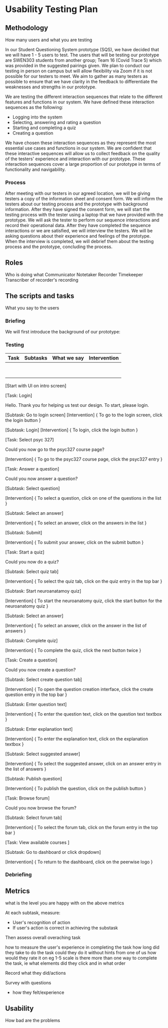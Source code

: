 # Usability Testing Plan

## Methodology
How many users and what you are testing

In our Student Questioning System prototype (SQS), we have decided that we will have 1 - 5 users to test. The users that will be testing our prototype are SWEN303 students from another group; Team 16 (Covid Trace 5) which was provided in the suggested pairings given. We plan to conduct our testing in person on campus but will allow flexibility via Zoom if it is not possible for our testers to meet. We aim to gather as many testers as possible to ensure that we have clarity in the feedback to differentiate the weaknesses and strengths in our prototype.   

We are testing the different interaction sequences that relate to the different features and functions in our system. We have defined these interaction sequences as the following:

- Logging into the system
- Selecting, answering and rating a question
- Starting and completing a quiz
- Creating a question

We have chosen these interaction sequences as they represent the most essential use cases and functions in our system. We are confident that these interactive sequences will allow us to collect feedback on the quality of the testers' experience and interaction with our prototype. These interaction sequences cover a large proportion of our prototype in terms of functionality and navigability.

### Process
After meeting with our testers in our agreed location, we will be giving testers a copy of the information sheet and consent form. We will inform the testers about our testing process and the prototype with background information. After they have signed the consent form, we will start the testing process with the tester using a laptop that we have provided with the prototype. We will ask the tester to perform our sequence interactions and record their operational data. After they have completed the sequence interactions or we are satisfied, we will interview the testers. We will be asking questions about their experience and feelings of the prototype. When the interview is completed, we will debrief them about the testing process and the prototype, concluding the process.

## Roles
Who is doing what
Communicator
Notetaker
Recorder
Timekeeper
Transcriber of recorder's recording

## The scripts and tasks
What you say to the users

### Briefing

We will first introduce the background of our prototype:


### Testing

| Task | Subtasks | What we say | Intervention |
|:-----|:---------|:------------|:-------------|
|      |          |             |              |
|      |          |             |              |
|      |          |             |              |
|      |          |             |              |
|      |          |             |              |
|      |          |             |              |
|      |          |             |              |
|      |          |             |              |

[Start with UI on intro screen]

[Task: Login]

Hello. Thank you for helping us test our design. To start, please login.

[Subtask: Go to login screen]
[Intervention] { To go to the login screen, click the login button <Point to login button> }

[Subtask: Login]
[Intervention] { To login, click the login button <Point to login button> }

[Task: Select psyc 327]

Could you now go to the psyc327 course page?

[Intervention] { To go to the psyc327 course page, click the psyc327 entry <Point to entry> }

[Task: Answer a question]

Could you now answer a question?

[Subtask: Select question]

[Intervention] { To select a question, click on one of the questions in the list <Point to a question> }

[Subtask: Select an answer]

[Intervention] { To select an answer, click on the answers in the list <Point to an answer> }

[Subtask: Submit]

[Intervention] { To submit your answer, click on the submit button <Point to submit button> }

[Task: Start a quiz]

Could you now do a quiz?

[Subtask: Select quiz tab]

[Intervention] { To select the quiz tab, click on the quiz entry in the top bar <Point to quiz entry> }

[Subtask: Start neuroanatamoy quiz]

[Intervention] { To start the neuroanatomy quiz, click the start button for the neuroanatomy quiz <Point to start button> }

[Subtask: Select an answer]

[Intervention] { To select an answer, click on the answer in the list of answers <Point to an entry> }

[Subtask: Complete quiz]
 
[Intervention] { To complete the quiz, click the next button twice <Point to next button> }

[Task: Create a question]

Could you now create a question?

[Subtask: Select create question tab] 

[Intervention] { To open the question creation interface, click the create question entry in the top bar <Point to entry> }

[Subtask: Enter question text]

[Intervention] { To enter the question text, click on the question text textbox <Point to textbox> }

[Subtask:  Enter explanation text]

[Intervention] { To enter the explanation text, click on the explanation textbox <Point to textbox> }

[Subtask: Select suggested answer]

[Intervention] { To select the suggested answer, click on an answer entry in the list of answers <Point to entry> }

[Subtask: Publish question]

[Intervention] { To publish the question, click on the publish button <Point to publish button> }

[Task: Browse forum]

Could you now browse the forum?

[Subtask: Select forum tab]

[Intervention] { To select the forum tab, click on the forum entry in the top bar <Point to forum entry> }

[Task: View available courses ]

[Subtask: Go to dashboard or click dropdown]

[Intervention] { To return to the dashboard, click on the peerwise logo <Point to logo> }


### Debriefing


## Metrics
what is the level you are happy with on the above metrics

At each subtask, measure:

- User's recognition of action
- If user's action is correct in achieving the substask

Then assess overall overaching task


how to measure the user's experience in completing the task
how long did they take to do the task
could they do it without hints from one of us
how would they rate it on eg 1-5 scale
is there more than one way to complete the task, ie what elements did they click and in what order

Record what they did/actions

Survey with questions 
- how they felt/experience

## Usability
How bad are the problems
